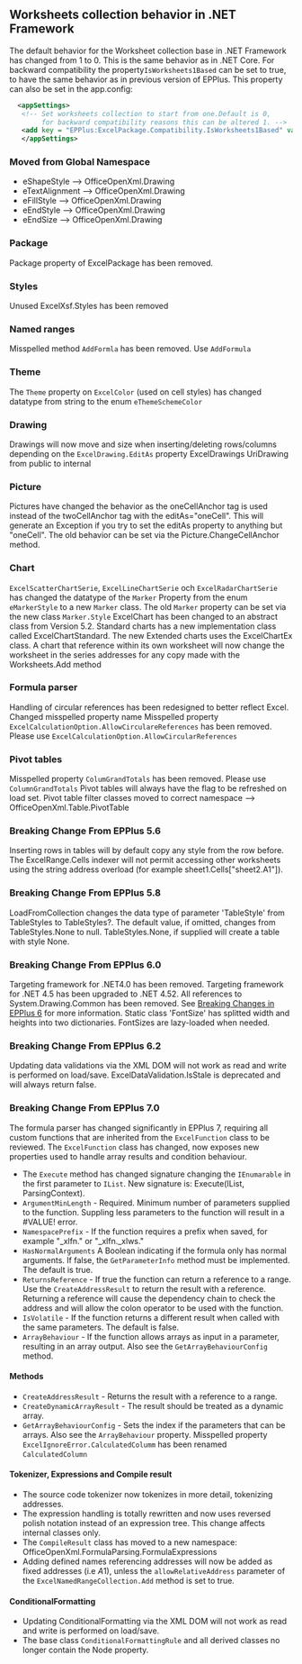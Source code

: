## Worksheets collection behavior in .NET Framework
The default behavior for the Worksheet collection base in .NET Framework has changed from 1 to 0. 
This is the same behavior as in .NET Core.
For backward compatibility the property<code>IsWorksheets1Based</code> can be set to true, to have the same behavior as in previous version of EPPlus.
This property can also be set in the app.config:

```xml
  <appSettings>
   <!-- Set worksheets collection to start from one.Default is 0,  
        for backward compatibility reasons this can be altered 1. -->  
   <add key = "EPPlus:ExcelPackage.Compatibility.IsWorksheets1Based" value="true" />
   </appSettings>
```

### Moved from Global Namespace
* eShapeStyle --> OfficeOpenXml.Drawing
* eTextAlignment --> OfficeOpenXml.Drawing
* eFillStyle --> OfficeOpenXml.Drawing
* eEndStyle --> OfficeOpenXml.Drawing
* eEndSize --> OfficeOpenXml.Drawing

### Package
Package property of ExcelPackage has been removed.

### Styles
Unused ExcelXsf.Styles has been removed 

### Named ranges
Misspelled method `AddFormla` has been removed. Use `AddFormula`

### Theme
The `Theme` property on `ExcelColor` (used on cell styles) has changed datatype from string to the enum `eThemeSchemeColor`

### Drawing
Drawings will now move and size when inserting/deleting rows/columns depending on the `ExcelDrawing.EditAs` property
ExcelDrawings UriDrawing from public to internal

### Picture
Pictures have changed the behavior as the oneCellAnchor tag is used instead of the twoCellAnchor tag with the editAs="oneCell".
This will generate an Exception if you try to set the editAs property to anything but "oneCell".
The old behavior can be set via the Picture.ChangeCellAnchor method.

### Chart
`ExcelScatterChartSerie`, `ExcelLineChartSerie` och `ExcelRadarChartSerie` has changed the datatype of the `Marker` Property from the enum `eMarkerStyle` to a new `Marker` class.
The old `Marker` property can be set via the new class `Marker.Style`
ExcelChart has been changed to an abstract class from Version 5.2. Standard charts has a new implementation class called ExcelChartStandard. The new Extended charts uses the ExcelChartEx class.
A chart that reference within its own worksheet will now change the worksheet in the series addresses for any copy made with the Worksheets.Add method

### Formula parser
Handling of circular references has been redesigned to better reflect Excel.
Changed misspelled property name
Misspelled property `ExcelCalculationOption.AllowCirculareReferences` has been removed. Please use `ExcelCalculationOption.AllowCircularReferences`

### Pivot tables
Misspelled property `ColumGrandTotals` has been removed. Please use `ColumnGrandTotals`
Pivot tables will always have the flag to be refreshed on load set.
Pivot table filter classes moved to correct namespace --> OfficeOpenXml.Table.PivotTable

### Breaking Change From EPPlus 5.6
Inserting rows in tables will by default copy any style from the row before. 
The ExcelRange.Cells indexer will not permit accessing other worksheets using the string address overload (for example sheet1.Cells["sheet2.A1"]).

### Breaking Change From EPPlus 5.8
LoadFromCollection changes the data type of parameter 'TableStyle' from TableStyles to TableStyles?. 
The default value, if omitted, changes from TableStyles.None to null. TableStyles.None, if supplied will create a table with style None.

### Breaking Change From EPPlus 6.0
Targeting framework for .NET4.0 has been removed. 
Targeting framework for .NET 4.5 has been upgraded to .NET 4.52.
All references to System.Drawing.Common has been removed. See [Breaking Changes in EPPlus 6](https://github.com/EPPlusSoftware/EPPlus/wiki/Breaking-Changes-in-EPPlus-6) for more information.
Static class 'FontSize' has splitted width and heights into two dictionaries. FontSizes are lazy-loaded when needed. 

### Breaking Change From EPPlus 6.2
Updating data validations via the XML DOM will not work as read and write is performed on load/save. ExcelDataValidation.IsStale is deprecated and will always return false.

### Breaking Change From EPPlus 7.0
The formula parser has changed significantly in EPPlus 7, requiring all custom functions that are inherited from the `ExcelFunction` class to be reviewed. 
The `ExcelFunction` class has changed, now exposes new properties used to handle array results and condition behaviour. 
* The `Execute` method has changed signature changing the `IEnumarable` in the first parameter to `IList`. New signature is: Execute(IList, ParsingContext).
* `ArgumentMinLength` - Required. Minimum number of parameters supplied to the function. Suppling less parameters to the function will result in a #VALUE! error.
* `NamespacePrefix` - If the function requires a prefix when saved, for example "_xlfn." or "_xlfn._xlws."
* `HasNormalArguments` A Boolean indicating if the formula only has normal arguments. If false, the `GetParameterInfo` method must be implemented. The default is true.
* `ReturnsReference` - If true the function can return a reference to a range. Use the `CreateAddressResult` to return the result with a reference. Returning a reference will cause the dependency chain to check the address and will allow the colon operator to be used with the function.
* `IsVolatile` - If the function returns a different result when called with the same parameters. The default is false.
* `ArrayBehaviour` - If the function allows arrays as input in a parameter, resulting in an array output. Also see the `GetArrayBehaviourConfig` method.
#### Methods
* `CreateAddressResult`  - Returns the result with a reference to a range.
* `CreateDynamicArrayResult` - The result should be treated as a dynamic array.
* `GetArrayBehaviourConfig` - Sets the index if the parameters that can be arrays. Also see the `ArrayBehaviour` property.
Misspelled property `ExcelIgnoreError.CalculatedColumm` has been renamed `CalculatedColumn`
#### Tokenizer, Expressions and Compile result
* The source code tokenizer now tokenizes in more detail, tokenizing addresses. 
* The expression handling is totally rewritten and now uses reversed polish notation instead of an expression tree. This change affects internal classes only.
* The `CompileResult` class has moved to a new namespace: OfficeOpenXml.FormulaParsing.FormulaExpressions
* Adding defined names referencing addresses will now be added as fixed addresses (i.e $A$1), unless the `allowRelativeAddress` parameter of the `ExcelNamedRangeCollection.Add` method is set to true.
#### ConditionalFormatting
* Updating ConditionalFormatting via the XML DOM will not work as read and write is performed on load/save.
* The base class `ConditionalFormattingRule` and all derived classes no longer contain the Node property.